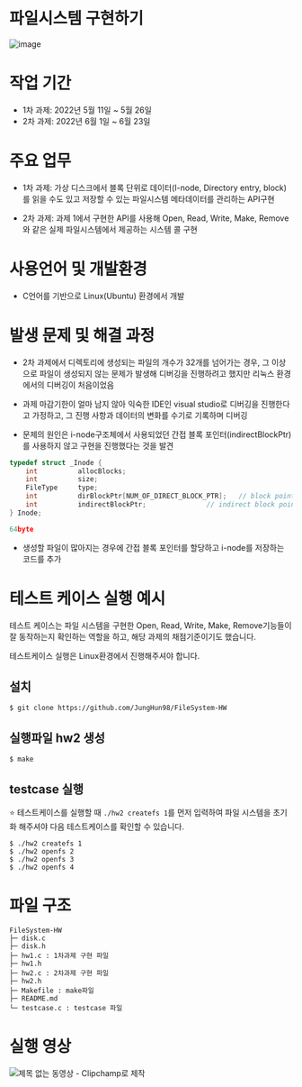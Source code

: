 # 파일시스템 구현하기
![image](https://user-images.githubusercontent.com/97653343/236963392-13d2323b-c443-4f7b-a161-3ed671beccbb.png)


# 작업 기간
- 1차 과제: 2022년 5월 11일 ~ 5월 26일
- 2차 과제: 2022년 6월 1일 ~ 6월 23일

# 주요 업무
- 1차 과제: 가상 디스크에서 블록 단위로 데이터(I-node, Directory entry, block)를 읽을 수도 있고 저장할 수 있는 파일시스템 메타데이터를 관리하는 API구현

- 2차 과제: 과제 1에서 구현한 API를 사용해 Open, Read, Write, Make, Remove와 같은 실제 파일시스템에서 제공하는 시스템 콜 구현

# 사용언어 및 개발환경
- C언어를 기반으로 Linux(Ubuntu) 환경에서 개발

# 발생 문제 및 해결 과정
- 2차 과제에서 디렉토리에 생성되는 파일의 개수가 32개를 넘어가는 경우, 그 이상으로 파일이 생성되지 않는 문제가 발생해 디버깅을 진행하려고 했지만 리눅스 환경에서의 디버깅이 처음이었음

- 과제 마감기한이 얼마 남지 않아 익숙한 IDE인 visual studio로 디버깅을 진행한다고 가정하고, 그 진행 사항과 데이터의 변화를 수기로 기록하며 디버깅

- 문제의 원인은 i-node구조체에서 사용되었던 간접 블록 포인터(indirectBlockPtr)를 사용하지 않고 구현을 진행했다는 것을 발견
```c
typedef struct _Inode {
    int          allocBlocks;
    int          size;
    FileType     type;
    int          dirBlockPtr[NUM_OF_DIRECT_BLOCK_PTR];   // block pointers
    int          indirectBlockPtr;               // indirect block pointer
} Inode;

64byte
```
- 생성할 파일이 많아지는 경우에 간접 블록 포인터를 할당하고 i-node를 저장하는 코드를 추가

# 테스트 케이스 실행 예시
테스트 케이스는 파일 시스템을 구현한 Open, Read, Write, Make, Remove기능들이 잘 동작하는지 확인하는 역할을 하고, 해당 과제의 채점기준이기도 했습니다.

테스트케이스 실행은 Linux환경에서 진행해주셔야 합니다.

## 설치
```
$ git clone https://github.com/JungHun98/FileSystem-HW
```

## 실행파일 hw2 생성
```
$ make 
```

## testcase 실행
:star: 테스트케이스를 실행할 때 `./hw2 createfs 1`를 먼저 입력하여 파일 시스템을 초기화 해주셔야 다음 테스트케이스를 확인할 수 있습니다.
```
$ ./hw2 createfs 1
$ ./hw2 openfs 2
$ ./hw2 openfs 3
$ ./hw2 openfs 4
```

# 파일 구조
```
FileSystem-HW
├─ disk.c
├─ disk.h
├─ hw1.c : 1차과제 구현 파일
├─ hw1.h 
├─ hw2.c : 2차과제 구현 파일
├─ hw2.h
├─ Makefile : make파일
├─ README.md
└─ testcase.c : testcase 파일
```
# 실행 영상

![제목 없는 동영상 - Clipchamp로 제작](https://user-images.githubusercontent.com/97653343/230119681-59008741-0c91-4c86-9529-13fa455f92fd.gif)

